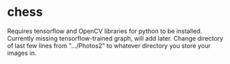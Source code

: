 # chess

Requires tensorflow and OpenCV libraries for python to be installed.
Currently missing tensorflow-trained graph, will add later.
Change directory of last few lines from ".../Photos2" to whatever directory you store your images in.
